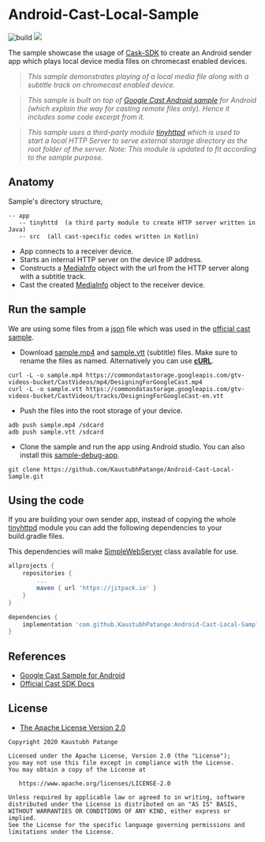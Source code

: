 # Android-Cast-Local-Sample

![build](https://github.com/KaustubhPatange/Android-Cast-Local-Sample/workflows/build/badge.svg)
[![](https://jitpack.io/v/KaustubhPatange/Android-Cast-Local-Sample.svg)](https://jitpack.io/#KaustubhPatange/Android-Cast-Local-Sample)

The sample showcase the usage of [Cask-SDK](https://developers.google.com/cast) to create an Android sender app which plays local device media files on chromecast enabled devices.

> _This sample demonstrates playing of a local media file along with a subtitle track on chromecast enabled device._

> _This sample is built on top of [Google Cast Android sample](https://github.com/googlecast/CastVideos-android) for Android (which explain the way for casting remote files only). Hence it includes some code excerpt from it._

> _This sample uses a third-party module [tinyhttpd](https://github.com/dddge/TinyDroidHttpd) which is used to start a local HTTP Server to serve external storage directory as the root folder of the server. Note: This module is updated to fit according to the sample purpose._

## Anatomy

Sample's directory structure,

```
-- app
   -- tinyhttd  (a third party module to create HTTP server written in Java)
   -- src  (all cast-specific codes written in Kotlin)
```

- App connects to a receiver device.
- Starts an internal HTTP server on the device IP address.
- Constructs a [MediaInfo](https://developers.google.com/android/reference/com/google/android/gms/cast/MediaInfo) object with the url from the HTTP server along with a subtitle track.
- Cast the created [MediaInfo](https://developers.google.com/android/reference/com/google/android/gms/cast/MediaInfo) object to the receiver device.

## Run the sample

We are using some files from a [json](https://commondatastorage.googleapis.com/gtv-videos-bucket/CastVideos/f.json) file which was used in the [official cast sample](https://github.com/googlecast/CastVideos-android).

- Download [sample.mp4](https://commondatastorage.googleapis.com/gtv-videos-bucket/CastVideos/mp4/DesigningForGoogleCast.mp4) and [sample.vtt](https://commondatastorage.googleapis.com/gtv-videos-bucket/CastVideos/tracks/DesigningForGoogleCast-en.vtt) (subtitle) files. Make sure to rename the files as named. Alternatively you can use [**cURL**](https://github.com/curl/curl).

```
curl -L -o sample.mp4 https://commondatastorage.googleapis.com/gtv-videos-bucket/CastVideos/mp4/DesigningForGoogleCast.mp4
curl -L -o sample.vtt https://commondatastorage.googleapis.com/gtv-videos-bucket/CastVideos/tracks/DesigningForGoogleCast-en.vtt
```

- Push the files into the root storage of your device.

```
adb push sample.mp4 /sdcard
adb push sample.vtt /sdcard
```

- Clone the sample and run the app using Android studio. You can also install this [sample-debug-app](https://github.com/KaustubhPatange/Android-Cast-Local-Sample/releases/download/0.01/app-debug.apk).

```
git clone https://github.com/KaustubhPatange/Android-Cast-Local-Sample.git
```

## Using the code

If you are building your own sender app, instead of copying the whole [tinyhttpd](https://github.com/dddge/TinyDroidHttpd) module you can add the following dependencies to your build.gradle files.

This dependencies will make [SimpleWebServer](https://github.com/KaustubhPatange/Android-Cast-Local-Sample/blob/master/app/tinyhttpd/src/main/java/io/github/dkbai/tinyhttpd/nanohttpd/webserver/SimpleWebServer.java) class available for use.

```gradle
allprojects {
    repositories {
        ...
        maven { url 'https://jitpack.io' }
    }
}
```

```gradle
dependencies {
    implementation 'com.github.KaustubhPatange:Android-Cast-Local-Sample:Tag'
}
```

## References

- [Google Cast Sample for Android](https://github.com/googlecast/CastVideos-android)
- [Official Cast SDK Docs](https://developers.google.com/cast/docs)

## License

- [The Apache License Version 2.0](https://www.apache.org/licenses/LICENSE-2.0.txt)

```
Copyright 2020 Kaustubh Patange

Licensed under the Apache License, Version 2.0 (the "License");
you may not use this file except in compliance with the License.
You may obtain a copy of the License at

   https://www.apache.org/licenses/LICENSE-2.0

Unless required by applicable law or agreed to in writing, software
distributed under the License is distributed on an "AS IS" BASIS,
WITHOUT WARRANTIES OR CONDITIONS OF ANY KIND, either express or implied.
See the License for the specific language governing permissions and
limitations under the License.
```
